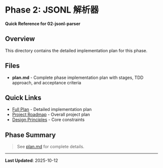 # Phase 2: JSONL 解析器

**Quick Reference for 02-jsonl-parser**

## Overview

This directory contains the detailed implementation plan for this phase.

## Files

- **plan.md** - Complete phase implementation plan with stages, TDD approach, and acceptance criteria

## Quick Links

- [Full Plan](plan.md) - Detailed implementation plan
- [Project Roadmap](../../docs/core/plan.md) - Overall project plan
- [Design Principles](../../docs/core/principles.md) - Core constraints

## Phase Summary

> See [plan.md](plan.md) for complete details.

---

**Last Updated**: 2025-10-12
